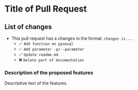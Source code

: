 # Title of Pull Request

## List of changes

- This pull request has a changes in the format: `changes is...`.
	- ✅ `Add function on pynosql`
	- ✅ `Add parameter -p/--parameter`
	- ✅ `Update readme.md`
    - ❌ `Delete part of documentation`

### Description of the proposed features

Descriptive text of the features.
